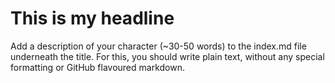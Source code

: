 # This is my headline
Add a description of your character (~30-50 words) to the index.md file underneath the title. For this, you should write plain text, without any special formatting or GitHub flavoured markdown.